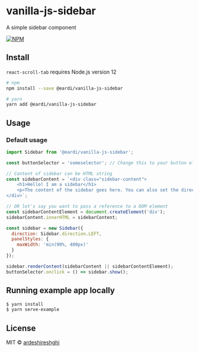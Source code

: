 # vanilla-js-sidebar

A simple sidebar component

[![NPM](https://img.shields.io/npm/v/@eardi/vanilla-js-sidebar.svg)](https://www.npmjs.com/package/@eardi/vanilla-js-sidebar)

## Install

`react-scroll-tab` requires Node.js version 12

```bash
# npm
npm install --save @eardi/vanilla-js-sidebar

# yarn
yarn add @eardi/vanilla-js-sidebar
```

## Usage

### Default usage

```js
import Sidebar from '@eardi/vanilla-js-sidebar';

const buttonSelector = 'someselector'; // Change this to your button el

// Content of sidebar can be HTML string
const sidebarContent = `<div class="sidebar-content">
    <h1>Hello! I am a sidebar</h1>
    <p>The content of the sidebar goes here. You can also set the direction to show from TOP, BOTTOM, LEFT, or RIGHT.</p>
</div>`;

// OR let's say you want to pass a reference to a DOM element
const sidebarContentElement = document.createElement('div');
sidebarContent.innerHTML = sidebarContent;

const sidebar = new Sidebar({
  direction: Sidebar.direction.LEFT,
  panelStyles: {
    maxWidth: 'min(90%, 400px)'
  }
});

sidebar.renderContent(sidebarContent || sidebarContentElement);
buttonSelector.onclick = () => sidebar.show();
```

## Running example app locally

```sh
$ yarn install
$ yarn serve-example
```

## License

MIT © [ardeshireshghi](https://github.com/ardeshireshghi)
